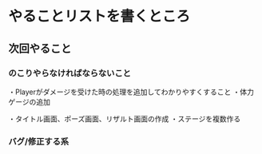 # やることリストを書くところ

## 次回やること

### のこりやらなければならないこと
・Playerがダメージを受けた時の処理を追加してわかりやすくすること
・体力ゲージの追加

・タイトル画面、ポーズ画面、リザルト画面の作成
・ステージを複数作る

### バグ/修正する系

